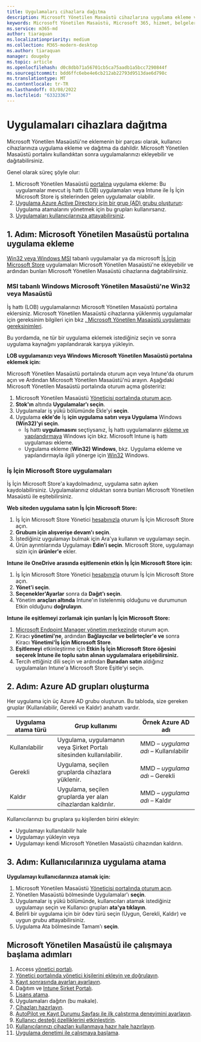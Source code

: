 ```yaml
---
title: Uygulamaları cihazlara dağıtma
description: Microsoft Yönetilen Masaüstü cihazlarına uygulama ekleme ve uygulama dağıtma hakkında bilgiler.
keywords: Microsoft Yönetilen Masaüstü, Microsoft 365, hizmet, belgeler, uygulamalar, iş hattı uygulamaları, LOB uygulamaları
ms.service: m365-md
author: tiaraquan
ms.localizationpriority: medium
ms.collection: M365-modern-desktop
ms.author: tiaraquan
manager: dougeby
ms.topic: article
ms.openlocfilehash: d0c8dbb71a56701cb5ca75aadb1a5bcc7290844f
ms.sourcegitcommit: bdd6ffc6ebe4e6cb212ab22793d9513dae6d798c
ms.translationtype: MT
ms.contentlocale: tr-TR
ms.lasthandoff: 03/08/2022
ms.locfileid: "63323367"
---
```

# <a name="deploy-apps-to-devices"></a>Uygulamaları cihazlara dağıtma

Microsoft Yönetilen Masaüstü'ne eklemenin bir parçası olarak, kullanıcı cihazlarınıza uygulama ekleme ve dağıtma da dahildir. Microsoft Yönetilen Masaüstü portalını kullandıktan sonra uygulamalarınızı ekleyebilir ve dağıtabilirsiniz.

Genel olarak süreç şöyle olur:

1. Microsoft Yönetilen Masaüstü [portalına](#1) uygulama ekleme: Bu uygulamalar mevcut iş hattı (LOB) uygulamaları veya Intune ile İş İçin Microsoft Store iş sitelerinden gelen uygulamalar olabilir.
2. [Uygulama Azure Active Directory için bir grup (AD) grubu oluşturun](#2): Uygulama atamalarını yönetmek için bu grupları kullanırsanız.
3. [Uygulamaları kullanıcılarınıza attayabilirsiniz](#3).

<span id="1" />

## <a name="step-1-add-apps-to-microsoft-managed-desktop-portal"></a>1. Adım: Microsoft Yönetilen Masaüstü portalına uygulama ekleme

[Win32 veya Windows MSI](#lob-apps) tabanlı uygulamalar ya da microsoft [İş İçin Microsoft Store](#msfb-apps) uygulamaları Microsoft Yönetilen Masaüstü'ne ekleyebilir ve ardından bunları Microsoft Yönetilen Masaüstü cihazlarına dağıtabilirsiniz.

<span id="lob-apps">

### <a name="win32-or-windows-msi-based-apps-to-microsoft-managed-desktop"></a>MSI tabanlı Windows Microsoft Yönetilen Masaüstü'ne Win32 veya Masaüstü

İş hattı (LOB) uygulamalarınızı Microsoft Yönetilen Masaüstü portalına  eklersiniz. Microsoft Yönetilen Masaüstü cihazlarına yüklenmiş uygulamalar için gereksinim bilgileri için bkz [. Microsoft Yönetilen Masaüstü uygulaması gereksinimleri](../service-description/mmd-app-requirements.md).

Bu yordamda, ne tür bir uygulama eklemek istediğiniz seçin ve sonra uygulama kaynağını yapılandırarak karşıya yükleyin.

**LOB uygulamanızı veya Windows Microsoft Yönetilen Masaüstü portalına eklemek için:**

Microsoft Yönetilen Masaüstü portalında oturum açın veya Intune'da oturum açın ve Ardından Microsoft Yönetilen Masaüstü'nü arayın. Aşağıdaki Microsoft Yönetilen Masaüstü portalında oturum açma gösteririz:

1. Microsoft Yönetilen Masaüstü [Yöneticisi portalında oturum açın](https://aka.ms/mmdportal).
2. **Stok'ın** altında **Uygulamalar'ı seçin**.
3. Uygulamalar iş yükü bölümünde Ekle'yi **seçin**.
4. Uygulama **ekle'de** İş **için uygulama satırı veya Uygulama** Windows **(Win32)'yi seçin**.
    - İş hattı **uygulamasını** seçtiysanız, İş hattı uygulamalarını [ekleme ve yapılandırmaya](/intune/lob-apps-windows) Windows için bkz. Microsoft Intune iş hattı uygulaması ekleme.
    - Uygulama ekleme (**Win32) Windows**, bkz. Uygulama ekleme ve yapılandırmayla ilgili yönerge için [Win32](/intune/apps-win32-app-management) Windows.

<span id="msfb-apps">

### <a name="microsoft-store-for-business-apps"></a>İş İçin Microsoft Store uygulamaları

İş İçin Microsoft Store'a kaydolmadınız, uygulama satın ayken kaydolabilirsiniz. Uygulamalarınız olduktan sonra bunları Microsoft Yönetilen Masaüstü ile eşitebilirsiniz.

**Web siteden uygulama satın İş İçin Microsoft Store:**

1. İş İçin Microsoft Store Yönetici [hesabınızla](https://businessstore.microsoft.com) oturum İş İçin Microsoft Store açın.
2. **Grubum için alışverişe devam'ı seçin**.
3. İstediğiniz uygulamayı bulmak için Ara'ya kullanın ve uygulamayı seçin.
4. Ürün ayrıntılarında Uygulamayı **Edin'i seçin**.
Microsoft Store, uygulamayı sizin için **ürünler'e** ekler.

**Intune ile OneDrive arasında eşitlemenin etkin İş İçin Microsoft Store için:**

1. İş İçin Microsoft Store Yönetici [hesabınızla](https://businessstore.microsoft.com) oturum İş İçin Microsoft Store açın.
2. **Yönet'i seçin**.
3. **Seçenekler'Ayarlar** sonra da **Dağıt'ı seçin**.
4. Yönetim **araçları altında** Intune'ın listelenmiş olduğunu ve durumunun Etkin olduğunu **doğrulayın**.  

**Intune ile eşitlemeyi zorlamak için şunları İş İçin Microsoft Store:**

1. [Microsoft Endpoint Manager yönetim merkezinde](https://go.microsoft.com/fwlink/?linkid=2109431) oturum açın.
2. Kiracı **yönetimi'ne**, ardından **Bağlayıcılar ve belirteçler'e ve** sonra Kiracı **Yönetimi'İş İçin Microsoft Store**.
3. **Eşitlemeyi** etkinleştirme için **Etkin İş İçin Microsoft Store öğesini seçerek Intune ile toplu satın alınan uygulamalara erişebilirsiniz.**
4. Tercih ettiğiniz dili seçin ve ardından **Buradan satın** aldığınız uygulamaları Intune'a Microsoft Store Eşitle'yi seçin.

<span id="2" />

## <a name="step-2-create-azure-ad-groups"></a>2. Adım: Azure AD grupları oluşturma

Her uygulama için üç Azure AD grubu oluşturun. Bu tabloda, size gereken gruplar (Kullanılabilir, Gerekli ve Kaldır) anahattı vardır.

Uygulama atama türü | Grup kullanımı | Örnek Azure AD adı |
--- | --- | --- |
Kullanılabilir |  Uygulama, uygulamanın veya Şirket Portalı sitesinden kullanılabilir. | MMD – *uygulama adı* – Kullanılabilir |
Gerekli |  Uygulama, seçilen gruplarda cihazlara yüklenir. | MMD – *uygulama adı* – Gerekli |
Kaldır |  Uygulama, seçilen gruplarda yer alan cihazlardan kaldırılır. | MMD – *uygulama adı* – Kaldır |

Kullanıcılarınızı bu gruplara şu kişilerden birini ekleyin:

- Uygulamayı kullanılabilir hale
- Uygulamayı yükleyin veya
- Uygulamayı kendi Microsoft Yönetilen Masaüstü cihazından kaldırın.

<span id="3" />

## <a name="step-3-assign-apps-to-your-users"></a>3. Adım: Kullanıcılarınıza uygulama atama

**Uygulamayı kullanıcılarınıza atamak için:**

1. Microsoft Yönetilen Masaüstü [Yöneticisi portalında oturum açın](https://aka.ms/mmdportal).
2. Yönetilen Masaüstü bölmesinde Uygulamalar'ı **seçin**.
3. Uygulamalar iş yükü bölümünde, kullanıcıları atamak istediğiniz uygulamayı seçin ve Kullanıcı grupları **ata'ya tıklayın**.
4. Belirli bir uygulama için bir ödev türü seçin (Uygun, Gerekli, Kaldır) ve uygun grubu attayabilirsiniz.
5. Uygulama Ata bölmesinde Tamam'ı **seçin**.

## <a name="steps-to-get-started-with-microsoft-managed-desktop"></a>Microsoft Yönetilen Masaüstü ile çalışmaya başlama adımları

1. Access [yönetici portalı](access-admin-portal.md).
1. [Yönetici portalında yönetici kişilerini ekleyin ve doğrulayın](add-admin-contacts.md).
1. [Kayıt sonrasında ayarları ayarlayın](conditional-access.md).
1. Dağıtım ve [Intune Şirket Portalı](company-portal.md).
1. [Lisans atama](assign-licenses.md).
1. Uygulamaları dağıtın (bu makale).
1. [Cihazları hazırlayın](prepare-devices.md).
1. [AutoPilot ve Kayıt Durumu Sayfası ile ilk çalıştırma deneyimini ayarlayın](esp-first-run.md).
1. [Kullanıcı desteği özelliklerini etkinleştirin](enable-support.md).
1. [Kullanıcılarınızı cihazları kullanmaya hazır hale hazırlayın](get-started-devices.md).
1. [Uygulama denetimi ile çalışmaya başlama](get-started-app-control.md).

<!--# Preparing apps for Microsoft Managed Desktop

This topic is the target for 2 "Learn more" links in the Admin Portal (aka.ms/app-overview;app-package); also target for link from Online resources (aka.ms/app-overviewmmd-app-prep) do not delete.

-->
